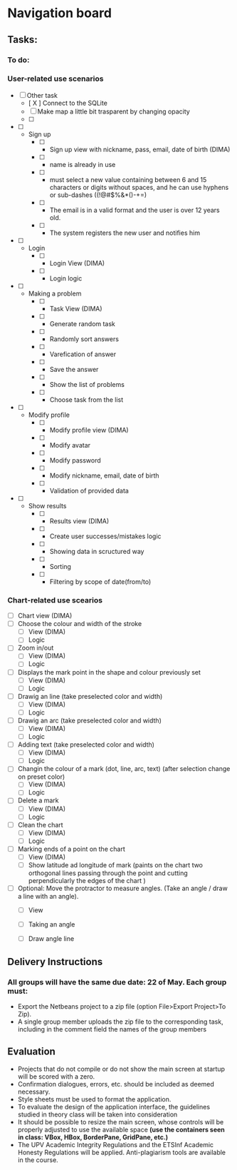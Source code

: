# Navigation board

## Tasks:
### To do:
### User-related use scenarios
- [ ] Other task
    - [ X ] Connect to the SQLite 
    - [ ] Make map a little bit trasparent by changing opacity
    - [ ] 
- [ ] - Sign up
    - [ ] - Sign up view with nickname, pass, email, date of birth (DIMA)
    - [ ] - name is already in use
    - [ ] - must select a new value containing between 6 and 15 characters or digits without spaces, and he can use hyphens or sub-dashes ((!@#\$%&\*()-+=)
    - [ ] - The email is in a valid format and the user is over 12 years old.
    - [ ] - The system registers the new user and notifies him
- [ ] - Login
    - [ ] - Login View (DIMA)
    - [ ] - Login logic
- [ ] - Making a problem
    - [ ] - Task View (DIMA)
    - [ ] - Generate random task
    - [ ] - Randomly sort answers 
    - [ ] - Varefication of answer 
    - [ ] - Save the answer
    - [ ] - Show the list of problems
    - [ ] - Choose task from the list
- [ ] - Modify profile
    - [ ] - Modify profile view (DIMA)
    - [ ] - Modify avatar 
    - [ ] - Modify password
    - [ ] - Modify nickname, email, date of birth
    - [ ] - Validation of provided data
- [ ] - Show results
    - [ ] - Results view (DIMA)
    - [ ] - Create user successes/mistakes logic
    - [ ] - Showing data in scructured way
    - [ ] - Sorting
    - [ ] - Filtering by scope of date(from/to)
### Chart-related use scearios
- [ ] Chart view (DIMA)
- [ ] Choose the colour and width of the stroke
    - [ ] View (DIMA)
    - [ ] Logic
- [ ] Zoom in/out 
    - [ ] View (DIMA)
    - [ ] Logic
- [ ] Displays the mark point in the shape and colour previously set
    - [ ] View (DIMA)
    - [ ] Logic
- [ ] Drawig an line (take preselected color and width)
  - [ ] View (DIMA)
  - [ ] Logic
- [ ] Drawig an arc (take preselected color and width)
    - [ ] View (DIMA)
    - [ ] Logic
- [ ] Adding text (take preselected color and width)
    - [ ] View (DIMA)
    - [ ] Logic
- [ ] Changin the colour of a mark (dot, line, arc, text) (after selection change on preset color)
    - [ ] View (DIMA)
    - [ ] Logic 
- [ ] Delete a mark
    - [ ] View (DIMA)
    - [ ] Logic
- [ ] Clean the chart
    - [ ] View (DIMA)
    - [ ] Logic
- [ ] Marking ends of a point on the chart
    - [ ] View (DIMA)
    - [ ] Show latitude ad longitude of mark (paints on the
chart two orthogonal lines passing through the point and cutting perpendicularly the
edges of the chart
)
- [ ] Optional: Move the protractor to measure angles. (Take an angle / draw a line with an angle).
    - [ ] View
    - [ ] Taking an angle
    - [ ] Draw angle line


## Delivery Instructions
 ### All groups will have the same due date: 22 of May. Each group must:
 - Export the Netbeans project to a zip file (option File>Export Project>To
Zip).
 - A single group member uploads the zip file to the corresponding task, including
in the comment field the names of the group members

##  Evaluation
- Projects that do not compile or do not show the main screen at startup will be
scored with a zero.
- Confirmation dialogues, errors, etc. should be included as deemed necessary.
- Style sheets must be used to format the application.
- To evaluate the design of the application interface, the guidelines studied in
theory class will be taken into consideration
- It should be possible to resize the main screen, whose controls will be properly
adjusted to use the available space <b> (use the containers seen in class: VBox, HBox,
BorderPane, GridPane, etc.)</b>
- The UPV Academic Integrity Regulations and the ETSInf Academic Honesty
Regulations will be applied. Anti-plagiarism tools are available in the course.


